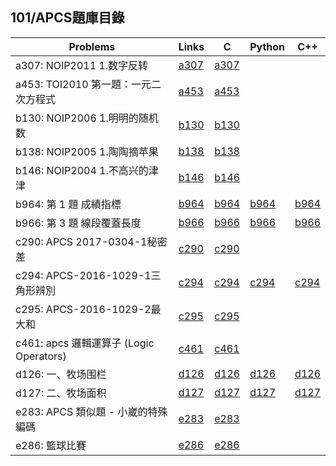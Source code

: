 ## 101/APCS題庫目錄

|Problems|Links|C|Python|C++|
|-|-|-|-|-|
|a307: NOIP2011 1.数字反转|[a307](Contents/a307/a307.md)|[a307](Contents/a307/a307.c)|||
|a453: TOI2010 第一題：一元二次方程式|[a453](Contents/a453/a453.md)|[a453](Contents/a453/a453.c)|||
|b130: NOIP2006 1.明明的随机数|[b130](Contents/b130/b130.md)|[b130](Contents/b130/b130.c)|||
|b138: NOIP2005 1.陶陶摘苹果|[b138](Contents/b138/b138.md)|[b138](Contents/b138/b138.c)|||
|b146: NOIP2004 1.不高兴的津津|[b146](Contents/b146/b146.md)|[b146](Contents/b146/b146.c)|||
|b964: 第 1 題 成績指標|[b964](Contents/b964/b964.md)|[b964](Contents/b964/b964.c)|[b964](Contents/b964/b964.py)|[b964](Contents/b964/b964.cpp)|
|b966: 第 3 題 線段覆蓋長度|[b966](Contents/b966/b966.md)|[b966](Contents/b966/b966.c)|[b966](Contents/b966/b966.py)|[b966](Contents/b966/b966.cpp)|
|c290: APCS 2017-0304-1秘密差|[c290](Contents/c290/c290.md)|[c290](Contents/c290/c290.c)|||
|c294: APCS-2016-1029-1三角形辨別|[c294](Contents/c294/c294.md)|[c294](Contents/c294/c294.c)|[c294](Contents/c294/c294.py)|[c294](Contents/c294/c294.cpp)|
|c295: APCS-2016-1029-2最大和|[c295](Contents/c295/c295.md)|[c295](Contents/c295/c295.c)|||
|c461: apcs 邏輯運算子 (Logic Operators)|[c461](Contents/c461/c461.md)|[c461](Contents/c461/c461.c)|||
|d126: 一、牧场围栏|[d126](Contents/d126/d126.md)|[d126](Contents/d126/d126.c)|[d126](Contents/d126/d126.py)|[d126](Contents/d126/d126.cpp)|
|d127: 二、牧场面积|[d127](Contents/d127/d127.md)|[d127](Contents/d127/d127.c)|[d127](Contents/d127/d127.py)|[d127](Contents/d127/d127.cpp)|
|e283: APCS 類似題 - 小崴的特殊編碼|[e283](Contents/e283/e283.md)|[e283](Contents/e283/e283.c)|||
|e286: 籃球比賽|[e286](Contents/e286/e286.md)|[e286](Contents/e286/e286.c)||

